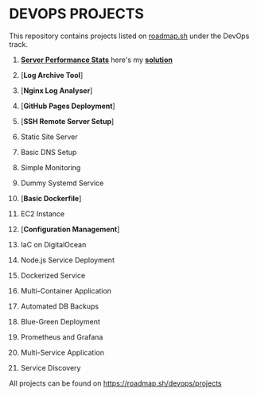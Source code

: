 # DEVOPS PROJECTS

This repository contains projects listed on [roadmap.sh](https://roadmap.sh/) under the DevOps track.

1. [**Server Performance Stats**](https://roadmap.sh/projects/server-stats) here's my [**solution**](https://github.com/udaychopade27/roadmap-devops-projects/tree/main/Server-Performance-Stats)

2. [**Log Archive Tool**]

3. [**Nginx Log Analyser**]

4. [**GitHub Pages Deployment**]
5. [**SSH Remote Server Setup**]

6. Static Site Server
7. Basic DNS Setup
8. Simple Monitoring
9. Dummy Systemd Service
10. [**Basic Dockerfile**]
11. EC2 Instance
12. [**Configuration Management**]
13. IaC on DigitalOcean
14. Node.js Service Deployment
15. Dockerized Service
16. Multi-Container Application
17. Automated DB Backups
18. Blue-Green Deployment
19. Prometheus and Grafana
20. Multi-Service Application
21. Service Discovery

All projects can be found on https://roadmap.sh/devops/projects